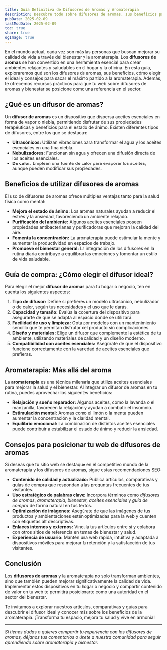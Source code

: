 ```yaml
---
title: Guía Definitiva de Difusores de Aromas y Aromaterapia 
description: Descubre todo sobre difusores de aromas, sus beneficios para el bienestar y la aromaterapia. Aprende a elegir el mejor difusor y consigue ideas para transformar tu hogar en un oasis de tranquilidad.
pubDate: 2025-02-09
lastModDate: 2025-02-09
toc: true
share: true
ogImage: true
---
```


En el mundo actual, cada vez son más las personas que buscan mejorar su calidad de vida a través del bienestar y la aromaterapia. Los **difusores de aromas** se han convertido en una herramienta esencial para crear ambientes relajantes y saludables en el hogar y la oficina. En esta guía, exploraremos qué son los difusores de aromas, sus beneficios, cómo elegir el ideal y consejos para sacar el máximo partido a la aromaterapia. Además, te ofrecemos recursos prácticos para que tu web sobre difusores de aromas y bienestar se posicione como una referencia en el sector.

## ¿Qué es un difusor de aromas?

Un **difusor de aromas** es un dispositivo que dispersa aceites esenciales en forma de vapor o niebla, permitiendo disfrutar de sus propiedades terapéuticas y beneficios para el estado de ánimo. Existen diferentes tipos de difusores, entre los que se destacan:

- **Ultrasónicos:** Utilizan vibraciones para transformar el agua y los aceites esenciales en una fina niebla.
- **Nebulizadores:** Funcionan sin agua y ofrecen una difusión directa de los aceites esenciales.
- **De calor:** Emplean una fuente de calor para evaporar los aceites, aunque pueden modificar sus propiedades.

## Beneficios de utilizar difusores de aromas

El uso de difusores de aromas ofrece múltiples ventajas tanto para la salud física como mental:

- **Mejora el estado de ánimo:** Los aromas naturales ayudan a reducir el estrés y la ansiedad, favoreciendo un ambiente relajado.
- **Purificación del ambiente:** Algunos aceites esenciales poseen propiedades antibacterianas y purificadoras que mejoran la calidad del aire.
- **Fomenta la concentración:** La aromaterapia puede estimular la mente y aumentar la productividad en espacios de trabajo.
- **Promueve el bienestar general:** La integración de los difusores en la rutina diaria contribuye a equilibrar las emociones y fomentar un estilo de vida saludable.

## Guía de compra: ¿Cómo elegir el difusor ideal?

Para elegir el mejor **difusor de aromas** para tu hogar o negocio, ten en cuenta los siguientes aspectos:

1. **Tipo de difusor:** Define si prefieres un modelo ultrasónico, nebulizador o de calor, según tus necesidades y el uso que le darás.
2. **Capacidad y tamaño:** Evalúa la cobertura del dispositivo para asegurarte de que se adapta al espacio donde se utilizará.
3. **Facilidad de uso y limpieza:** Opta por modelos con un mantenimiento sencillo que te permitan disfrutar del producto sin complicaciones.
4. **Diseño y materiales:** Elige un difusor que complemente la estética de tu ambiente, utilizando materiales de calidad y un diseño moderno.
5. **Compatibilidad con aceites esenciales:** Asegúrate de que el dispositivo funcione correctamente con la variedad de aceites esenciales que prefieras.

## Aromaterapia: Más allá del aroma

La **aromaterapia** es una técnica milenaria que utiliza aceites esenciales para mejorar la salud y el bienestar. Al integrar un difusor de aromas en tu rutina, puedes aprovechar los siguientes beneficios:

- **Relajación y sueño reparador:** Algunos aceites, como la lavanda o el manzanilla, favorecen la relajación y ayudan a combatir el insomnio.
- **Estimulación mental:** Aromas como el limón o la menta pueden aumentar la concentración y la claridad mental.
- **Equilibrio emocional:** La combinación de distintos aceites esenciales puede contribuir a estabilizar el estado de ánimo y reducir la ansiedad.

## Consejos para posicionar tu web de difusores de aromas

Si deseas que tu sitio web se destaque en el competitivo mundo de la aromaterapia y los difusores de aromas, sigue estas recomendaciones SEO:

- **Contenido de calidad y actualizado:** Publica artículos, comparativas y guías de compra que respondan a las preguntas frecuentes de tus visitantes.
- **Uso estratégico de palabras clave:** Incorpora términos como *difusores de aromas*, *aromaterapia*, *bienestar*, *aceites esenciales* y *guía de compra* de forma natural en tus textos.
- **Optimización de imágenes:** Asegúrate de que las imágenes de tus productos y ambientaciones estén optimizadas para la web y cuenten con etiquetas alt descriptivas.
- **Enlaces internos y externos:** Vincula tus artículos entre sí y colabora con otros sitios de referencia en temas de bienestar y salud.
- **Experiencia de usuario:** Mantén una web rápida, intuitiva y adaptada a dispositivos móviles para mejorar la retención y la satisfacción de tus visitantes.

## Conclusión

Los **difusores de aromas** y la aromaterapia no solo transforman ambientes, sino que también pueden mejorar significativamente la calidad de vida. Implementar estos dispositivos en tu hogar o negocio y compartir contenido de valor en tu web te permitirá posicionarte como una autoridad en el sector del bienestar.

Te invitamos a explorar nuestros artículos, comparativas y guías para descubrir el difusor ideal y conocer más sobre los beneficios de la aromaterapia. ¡Transforma tu espacio, mejora tu salud y vive en armonía!

---

*Si tienes dudas o quieres compartir tu experiencia con los difusores de aromas, déjanos tus comentarios o únete a nuestra comunidad para seguir aprendiendo sobre aromaterapia y bienestar.*

